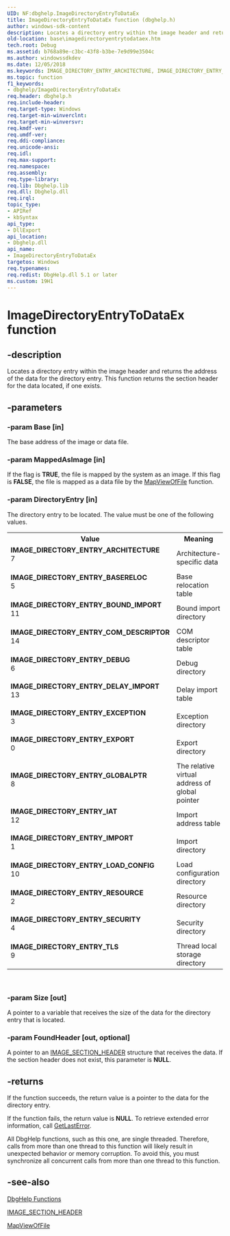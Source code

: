 ```yaml
---
UID: NF:dbghelp.ImageDirectoryEntryToDataEx
title: ImageDirectoryEntryToDataEx function (dbghelp.h)
author: windows-sdk-content
description: Locates a directory entry within the image header and returns the address of the data for the directory entry. This function returns the section header for the data located, if one exists.
old-location: base\imagedirectoryentrytodataex.htm
tech.root: Debug
ms.assetid: b768a89e-c3bc-43f8-b3be-7e9d99e3504c
ms.author: windowssdkdev
ms.date: 12/05/2018
ms.keywords: IMAGE_DIRECTORY_ENTRY_ARCHITECTURE, IMAGE_DIRECTORY_ENTRY_BASERELOC, IMAGE_DIRECTORY_ENTRY_BOUND_IMPORT, IMAGE_DIRECTORY_ENTRY_COM_DESCRIPTOR, IMAGE_DIRECTORY_ENTRY_DEBUG, IMAGE_DIRECTORY_ENTRY_DELAY_IMPORT, IMAGE_DIRECTORY_ENTRY_EXCEPTION, IMAGE_DIRECTORY_ENTRY_EXPORT, IMAGE_DIRECTORY_ENTRY_GLOBALPTR, IMAGE_DIRECTORY_ENTRY_IAT, IMAGE_DIRECTORY_ENTRY_IMPORT, IMAGE_DIRECTORY_ENTRY_LOAD_CONFIG, IMAGE_DIRECTORY_ENTRY_RESOURCE, IMAGE_DIRECTORY_ENTRY_SECURITY, IMAGE_DIRECTORY_ENTRY_TLS, ImageDirectoryEntryToDataEx, ImageDirectoryEntryToDataEx function, _win32_imagedirectoryentrytodataex, base.imagedirectoryentrytodataex, dbghelp/ImageDirectoryEntryToDataEx
ms.topic: function
f1_keywords:
- dbghelp/ImageDirectoryEntryToDataEx
req.header: dbghelp.h
req.include-header: 
req.target-type: Windows
req.target-min-winverclnt: 
req.target-min-winversvr: 
req.kmdf-ver: 
req.umdf-ver: 
req.ddi-compliance: 
req.unicode-ansi: 
req.idl: 
req.max-support: 
req.namespace: 
req.assembly: 
req.type-library: 
req.lib: Dbghelp.lib
req.dll: Dbghelp.dll
req.irql: 
topic_type:
- APIRef
- kbSyntax
api_type:
- DllExport
api_location:
- Dbghelp.dll
api_name:
- ImageDirectoryEntryToDataEx
targetos: Windows
req.typenames: 
req.redist: DbgHelp.dll 5.1 or later
ms.custom: 19H1
---
```


# ImageDirectoryEntryToDataEx function


## -description


Locates a directory entry within the image header and returns the address of the data for the directory entry. This function returns the section header for the data located, if one exists.


## -parameters




### -param Base [in]

The base address of the image or data file.


### -param MappedAsImage [in]

If the flag is <b>TRUE</b>, the file is mapped by the system as an image. If this flag is <b>FALSE</b>, the file is mapped as a data file by the 
<a href="https://docs.microsoft.com/windows/desktop/api/memoryapi/nf-memoryapi-mapviewoffile">MapViewOfFile</a> function.


### -param DirectoryEntry [in]

The directory entry to be located. The value must be one of the following values. 



<table>
<tr>
<th>Value</th>
<th>Meaning</th>
</tr>
<tr>
<td width="40%"><a id="IMAGE_DIRECTORY_ENTRY_ARCHITECTURE"></a><a id="image_directory_entry_architecture"></a><dl>
<dt><b>IMAGE_DIRECTORY_ENTRY_ARCHITECTURE</b></dt>
<dt>7</dt>
</dl>
</td>
<td width="60%">
Architecture-specific data

</td>
</tr>
<tr>
<td width="40%"><a id="IMAGE_DIRECTORY_ENTRY_BASERELOC"></a><a id="image_directory_entry_basereloc"></a><dl>
<dt><b>IMAGE_DIRECTORY_ENTRY_BASERELOC</b></dt>
<dt>5</dt>
</dl>
</td>
<td width="60%">
Base relocation table

</td>
</tr>
<tr>
<td width="40%"><a id="IMAGE_DIRECTORY_ENTRY_BOUND_IMPORT"></a><a id="image_directory_entry_bound_import"></a><dl>
<dt><b>IMAGE_DIRECTORY_ENTRY_BOUND_IMPORT</b></dt>
<dt>11</dt>
</dl>
</td>
<td width="60%">
Bound import directory

</td>
</tr>
<tr>
<td width="40%"><a id="IMAGE_DIRECTORY_ENTRY_COM_DESCRIPTOR"></a><a id="image_directory_entry_com_descriptor"></a><dl>
<dt><b>IMAGE_DIRECTORY_ENTRY_COM_DESCRIPTOR</b></dt>
<dt>14</dt>
</dl>
</td>
<td width="60%">
COM descriptor table

</td>
</tr>
<tr>
<td width="40%"><a id="IMAGE_DIRECTORY_ENTRY_DEBUG"></a><a id="image_directory_entry_debug"></a><dl>
<dt><b>IMAGE_DIRECTORY_ENTRY_DEBUG</b></dt>
<dt>6</dt>
</dl>
</td>
<td width="60%">
Debug directory

</td>
</tr>
<tr>
<td width="40%"><a id="IMAGE_DIRECTORY_ENTRY_DELAY_IMPORT"></a><a id="image_directory_entry_delay_import"></a><dl>
<dt><b>IMAGE_DIRECTORY_ENTRY_DELAY_IMPORT</b></dt>
<dt>13</dt>
</dl>
</td>
<td width="60%">
Delay import table

</td>
</tr>
<tr>
<td width="40%"><a id="IMAGE_DIRECTORY_ENTRY_EXCEPTION"></a><a id="image_directory_entry_exception"></a><dl>
<dt><b>IMAGE_DIRECTORY_ENTRY_EXCEPTION</b></dt>
<dt>3</dt>
</dl>
</td>
<td width="60%">
Exception directory

</td>
</tr>
<tr>
<td width="40%"><a id="IMAGE_DIRECTORY_ENTRY_EXPORT"></a><a id="image_directory_entry_export"></a><dl>
<dt><b>IMAGE_DIRECTORY_ENTRY_EXPORT</b></dt>
<dt>0</dt>
</dl>
</td>
<td width="60%">
Export directory

</td>
</tr>
<tr>
<td width="40%"><a id="IMAGE_DIRECTORY_ENTRY_GLOBALPTR"></a><a id="image_directory_entry_globalptr"></a><dl>
<dt><b>IMAGE_DIRECTORY_ENTRY_GLOBALPTR</b></dt>
<dt>8</dt>
</dl>
</td>
<td width="60%">
The relative virtual address of global pointer

</td>
</tr>
<tr>
<td width="40%"><a id="IMAGE_DIRECTORY_ENTRY_IAT"></a><a id="image_directory_entry_iat"></a><dl>
<dt><b>IMAGE_DIRECTORY_ENTRY_IAT</b></dt>
<dt>12</dt>
</dl>
</td>
<td width="60%">
Import address table

</td>
</tr>
<tr>
<td width="40%"><a id="IMAGE_DIRECTORY_ENTRY_IMPORT"></a><a id="image_directory_entry_import"></a><dl>
<dt><b>IMAGE_DIRECTORY_ENTRY_IMPORT</b></dt>
<dt>1</dt>
</dl>
</td>
<td width="60%">
Import directory

</td>
</tr>
<tr>
<td width="40%"><a id="IMAGE_DIRECTORY_ENTRY_LOAD_CONFIG"></a><a id="image_directory_entry_load_config"></a><dl>
<dt><b>IMAGE_DIRECTORY_ENTRY_LOAD_CONFIG</b></dt>
<dt>10</dt>
</dl>
</td>
<td width="60%">
Load configuration directory

</td>
</tr>
<tr>
<td width="40%"><a id="IMAGE_DIRECTORY_ENTRY_RESOURCE"></a><a id="image_directory_entry_resource"></a><dl>
<dt><b>IMAGE_DIRECTORY_ENTRY_RESOURCE</b></dt>
<dt>2</dt>
</dl>
</td>
<td width="60%">
Resource directory

</td>
</tr>
<tr>
<td width="40%"><a id="IMAGE_DIRECTORY_ENTRY_SECURITY"></a><a id="image_directory_entry_security"></a><dl>
<dt><b>IMAGE_DIRECTORY_ENTRY_SECURITY</b></dt>
<dt>4</dt>
</dl>
</td>
<td width="60%">
Security directory

</td>
</tr>
<tr>
<td width="40%"><a id="IMAGE_DIRECTORY_ENTRY_TLS"></a><a id="image_directory_entry_tls"></a><dl>
<dt><b>IMAGE_DIRECTORY_ENTRY_TLS</b></dt>
<dt>9</dt>
</dl>
</td>
<td width="60%">
Thread local storage directory

</td>
</tr>
</table>
 


### -param Size [out]

A pointer to a variable that receives the size of the data for the directory entry that is located.


### -param FoundHeader [out, optional]

A pointer to an 
<a href="https://docs.microsoft.com/windows/desktop/api/winnt/ns-winnt-image_section_header">IMAGE_SECTION_HEADER</a> structure that receives the data. If the section header does not exist, this parameter is <b>NULL</b>.


## -returns



If the function succeeds, the return value is a pointer to the data for the directory entry.

If the function fails, the return value is <b>NULL</b>. To retrieve extended error information, call 
<a href="https://docs.microsoft.com/windows/desktop/api/errhandlingapi/nf-errhandlingapi-getlasterror">GetLastError</a>.

All DbgHelp functions, such as this one, are single threaded. Therefore, calls from more than one thread to this function will likely result in unexpected behavior or memory corruption. To avoid this, you must synchronize all concurrent calls from more than one thread to this function.




## -see-also




<a href="https://docs.microsoft.com/windows/desktop/Debug/dbghelp-functions">DbgHelp Functions</a>



<a href="https://docs.microsoft.com/windows/desktop/api/winnt/ns-winnt-image_section_header">IMAGE_SECTION_HEADER</a>



<a href="https://docs.microsoft.com/windows/desktop/api/memoryapi/nf-memoryapi-mapviewoffile">MapViewOfFile</a>
 

 

